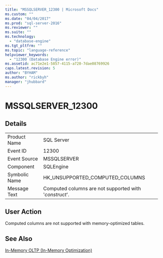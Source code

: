 ```yaml
---
title: "MSSQLSERVER_12300 | Microsoft Docs"
ms.custom: ""
ms.date: "04/04/2017"
ms.prod: "sql-server-2016"
ms.reviewer: ""
ms.suite: ""
ms.technology: 
  - "database-engine"
ms.tgt_pltfrm: ""
ms.topic: "language-reference"
helpviewer_keywords: 
  - "12300 (Database Engine error)"
ms.assetid: ac71e2e1-5857-4115-a720-7dae08769926
caps.latest.revision: 5
author: "BYHAM"
ms.author: "rickbyh"
manager: "jhubbard"
---
```

# MSSQLSERVER_12300
  
## Details  
  
|||  
|-|-|  
|Product Name|SQL Server|  
|Event ID|12300|  
|Event Source|MSSQLSERVER|  
|Component|SQLEngine|  
|Symbolic Name|HK_UNSUPPORTED_COMPUTED_COLUMNS|  
|Message Text|Computed columns are not supported with '*construct*'.|  
  
## User Action  
Computed columns are not supported with memory-optimized tables.  
  
## See Also  
[In-Memory OLTP &#40;In-Memory Optimization&#41;](../Topic/In-Memory%20OLTP%20(In-Memory%20Optimization).md)  
  
